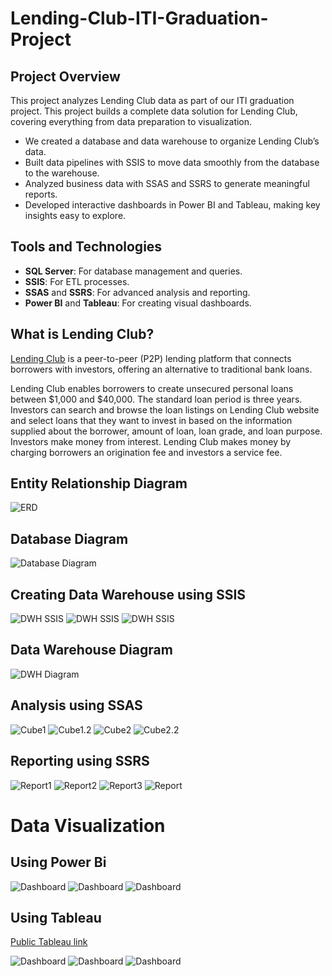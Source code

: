 # Lending-Club-ITI-Graduation-Project
## Project Overview
This project analyzes Lending Club data as part of our ITI graduation project. This project builds a complete data solution for Lending Club, covering everything from data preparation to visualization.
- We created a database and data warehouse to organize Lending Club’s data.
- Built data pipelines with SSIS to move data smoothly from the database to the warehouse.
- Analyzed business data with SSAS and SSRS to generate meaningful reports.
- Developed interactive dashboards in Power BI and Tableau, making key insights easy to explore.

## Tools and Technologies
- **SQL Server**: For database management and queries.
- **SSIS**: For ETL processes.
- **SSAS** and **SSRS**: For advanced analysis and reporting.
- **Power BI** and **Tableau**: For creating visual dashboards.

## What is Lending Club?

[Lending Club](https://www.lendingclub.com/) is a peer-to-peer (P2P) lending platform that connects borrowers with investors, offering an alternative to traditional bank loans.

Lending Club enables borrowers to create unsecured personal loans between $1,000 and $40,000.
The standard loan period is three years. Investors can search and browse the loan listings on Lending Club website and select loans that they want to invest in based on the information supplied about the borrower, amount of loan, loan grade, and loan purpose. Investors make money from interest. Lending Club makes money by charging borrowers an origination fee and investors a service fee.

## Entity Relationship Diagram

![ERD](ERD.png)

## Database Diagram

![Database Diagram](<Database Diagram - OLTP.jpg>)

## Creating Data Warehouse using SSIS

![DWH SSIS](<LendingClub_DWH_ETL_SSIS\run ScreenShoot/Application Dim.PNG>)
![DWH SSIS](<LendingClub_DWH_ETL_SSIS\run ScreenShoot/Borrower Dim.PNG>)
![DWH SSIS](<LendingClub_DWH_ETL_SSIS\run ScreenShoot/Loan Fact.PNG>)

## Data Warehouse Diagram

![DWH Diagram](<DWH Diagram.jpg>)

## Analysis using SSAS

![Cube1](<SSAS/Cube 1.1.jpeg>)
![Cube1.2](<SSAS/Cube 1.2.jpeg>)
![Cube2](<SSAS/Cube 2.1.jpeg>)
![Cube2.2](<SSAS/Cube 2.2.jpeg>)

## Reporting using SSRS

![Report1](<SSRS/Report 1.jpeg>)
![Report2](<SSRS/Report 2.jpeg>)
![Report3](<SSRS/Report 3.1.jpeg>)
![Report](<SSRS/Report 3.2.jpeg>)

# Data Visualization
## Using Power Bi

![Dashboard](<power bi/1.PNG>)
![Dashboard](<power bi/2.PNG>)
![Dashboard](<power bi/3.PNG>)

## Using Tableau

[Public Tableau link](https://public.tableau.com/views/Grad-project/TrendsAndAnalysisDashboard?:language=en-US&:sid=&:redirect=auth&:display_count=n&:origin=viz_share_link)

![Dashboard](<Tableau/Borrower Dashboard .png>)
![Dashboard](<Tableau/Loan Overview Dashboard .png>)
![Dashboard](<Tableau/Trends And Analysis Dashboard .png>)



